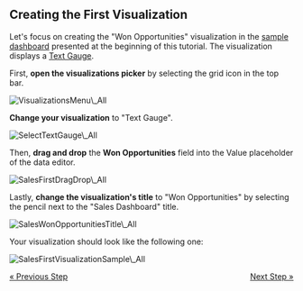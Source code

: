 ## Creating the First Visualization


Let's focus on creating the "Won Opportunities" visualization in the
[sample dashboard](getting-started.md) presented at the beginning
of this tutorial. The visualization displays a [Text Gauge](~/en/data-visualizations/visualization-types/gauge-charts.html#text-gauge).

First, **open the visualizations picker** by selecting the grid icon in
the top bar.

<img src="images/VisualizationsMenu_All.png" alt="VisualizationsMenu\_All" class="responsive-img"/>

**Change your visualization** to "Text Gauge".

<img src="images/SelectTextGauge_All.png" alt="SelectTextGauge\_All" class="responsive-img"/>

Then, **drag and drop** the **Won Opportunities** field into the Value
placeholder of the data editor.

<img src="images/SalesFirstDragDrop_All.png" alt="SalesFirstDragDrop\_All" class="responsive-img"/>

Lastly, **change the visualization's title** to "Won Opportunities" by
selecting the pencil next to the "Sales Dashboard" title.

<img src="images/SalesWonOpportunitiesTitle_All.png" alt="SalesWonOpportunitiesTitle\_All" class="responsive-img"/>

Your visualization should look like the following one:

<img src="images/SalesFirstVisualizationSample_All.png" alt="SalesFirstVisualizationSample\_All" class="responsive-img"/>


<style>
.previous {
    text-align: left
}

.next {
    float: right
}

</style>

<a href="creating-the-dashboard.md" class="previous">&laquo; Previous Step</a>
<a href="applying-formatting-visualization.md" class="next">Next Step &raquo;</a>
